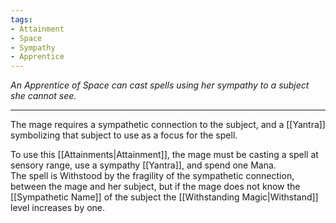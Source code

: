 ```yaml
---
tags:
- Attainment
- Space
- Sympathy
- Apprentice
---
```


_An Apprentice of Space can cast spells using her sympathy to a subject she cannot see._

---

The mage requires a sympathetic connection to the subject, and a [[Yantra]] symbolizing that subject to use as a focus for the spell.

To use this [[Attainments|Attainment]], the mage must be casting a spell at sensory range, use a sympathy [[Yantra]], and spend one Mana.\
The spell is Withstood by the fragility of the sympathetic connection, between the mage and her subject, but if the mage does not know the [[Sympathetic Name]] of the subject the [[Withstanding Magic|Withstand]] level increases by one.